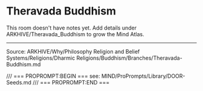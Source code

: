 # Theravada Buddhism

This room doesn't have notes yet. Add details under ARKHIVE/Theravada_Buddhism to grow the Mind Atlas.

---
Source: ARKHIVE/Why/Philosophy Religion and Belief Systems/Religions/Dharmic Religions/Buddhism/Branches/Theravada-Buddhism.md

/// === PROPROMPT:BEGIN ===
see: MIND/ProPrompts/Library/DOOR-Seeds.md
/// === PROPROMPT:END ===
